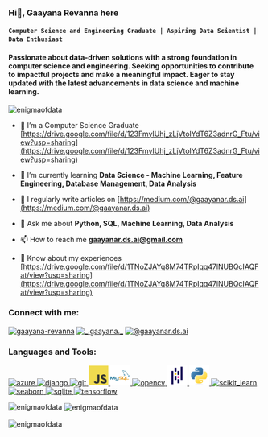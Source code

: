 ### Hi👋, Gaayana Revanna here
**`Computer Science and Engineering Graduate | Aspiring Data Scientist | Data Enthusiast `**

<h4 align="left">
Passionate about data-driven solutions with a strong foundation in computer science and engineering. Seeking opportunities to contribute to impactful projects and make a meaningful impact. Eager to stay updated with the latest advancements in data science and machine learning.
</h4>

<p align="left"> <img src="https://komarev.com/ghpvc/?username=enigmaofdata&label=Profile%20views&color=0e75b6&style=flat" alt="enigmaofdata" /> </p>

- 🔭 I’m a Computer Science Graduate [https://drive.google.com/file/d/123FmyIUhj_zLjVtolYdT6Z3adnrG_Ftu/view?usp=sharing](https://drive.google.com/file/d/123FmyIUhj_zLjVtolYdT6Z3adnrG_Ftu/view?usp=sharing)

- 🌱 I’m currently learning **Data Science - Machine Learning, Feature Engineering, Database Management, Data Analysis**

- 📝 I regularly write articles on [https://medium.com/@gaayanar.ds.ai](https://medium.com/@gaayanar.ds.ai)

- 💬 Ask me about **Python, SQL, Machine Learning, Data Analysis**

- 📫 How to reach me **gaayanar.ds.ai@gmail.com**

- 📄 Know about my experiences [https://drive.google.com/file/d/1TNoZJAYq8M74TRpIqq47lNUBQcIAQFat/view?usp=sharing](https://drive.google.com/file/d/1TNoZJAYq8M74TRpIqq47lNUBQcIAQFat/view?usp=sharing)

<h3 align="left">Connect with me:</h3>
<p align="left">
<a href="https://linkedin.com/in/gaayana-revanna" target="blank"><img align="center" src="https://raw.githubusercontent.com/rahuldkjain/github-profile-readme-generator/master/src/images/icons/Social/linked-in-alt.svg" alt="gaayana-revanna" height="30" width="40" /></a>
<a href="https://instagram.com/_.gaayana._" target="blank"><img align="center" src="https://raw.githubusercontent.com/rahuldkjain/github-profile-readme-generator/master/src/images/icons/Social/instagram.svg" alt="_.gaayana._" height="30" width="40" /></a>
<a href="https://medium.com/@gaayanar.ds.ai" target="blank"><img align="center" src="https://raw.githubusercontent.com/rahuldkjain/github-profile-readme-generator/master/src/images/icons/Social/medium.svg" alt="@gaayanar.ds.ai" height="30" width="40" /></a>
</p>

<h3 align="left">Languages and Tools:</h3>
<p align="left"> <a href="https://azure.microsoft.com/en-in/" target="_blank" rel="noreferrer"> <img src="https://www.vectorlogo.zone/logos/microsoft_azure/microsoft_azure-icon.svg" alt="azure" width="40" height="40"/> </a> <a href="https://www.djangoproject.com/" target="_blank" rel="noreferrer"> <img src="https://cdn.worldvectorlogo.com/logos/django.svg" alt="django" width="40" height="40"/> </a> <a href="https://git-scm.com/" target="_blank" rel="noreferrer"> <img src="https://www.vectorlogo.zone/logos/git-scm/git-scm-icon.svg" alt="git" width="40" height="40"/> </a> <a href="https://developer.mozilla.org/en-US/docs/Web/JavaScript" target="_blank" rel="noreferrer"> <img src="https://raw.githubusercontent.com/devicons/devicon/master/icons/javascript/javascript-original.svg" alt="javascript" width="40" height="40"/> </a> <a href="https://www.mysql.com/" target="_blank" rel="noreferrer"> <img src="https://raw.githubusercontent.com/devicons/devicon/master/icons/mysql/mysql-original-wordmark.svg" alt="mysql" width="40" height="40"/> </a> <a href="https://opencv.org/" target="_blank" rel="noreferrer"> <img src="https://www.vectorlogo.zone/logos/opencv/opencv-icon.svg" alt="opencv" width="40" height="40"/> </a> <a href="https://pandas.pydata.org/" target="_blank" rel="noreferrer"> <img src="https://raw.githubusercontent.com/devicons/devicon/2ae2a900d2f041da66e950e4d48052658d850630/icons/pandas/pandas-original.svg" alt="pandas" width="40" height="40"/> </a> <a href="https://www.python.org" target="_blank" rel="noreferrer"> <img src="https://raw.githubusercontent.com/devicons/devicon/master/icons/python/python-original.svg" alt="python" width="40" height="40"/> </a> <a href="https://scikit-learn.org/" target="_blank" rel="noreferrer"> <img src="https://upload.wikimedia.org/wikipedia/commons/0/05/Scikit_learn_logo_small.svg" alt="scikit_learn" width="40" height="40"/> </a> <a href="https://seaborn.pydata.org/" target="_blank" rel="noreferrer"> <img src="https://seaborn.pydata.org/_images/logo-mark-lightbg.svg" alt="seaborn" width="40" height="40"/> </a> <a href="https://www.sqlite.org/" target="_blank" rel="noreferrer"> <img src="https://www.vectorlogo.zone/logos/sqlite/sqlite-icon.svg" alt="sqlite" width="40" height="40"/> </a> <a href="https://www.tensorflow.org" target="_blank" rel="noreferrer"> <img src="https://www.vectorlogo.zone/logos/tensorflow/tensorflow-icon.svg" alt="tensorflow" width="40" height="40"/> </a> </p>

<p><img align="left" src="https://github-readme-stats.vercel.app/api/top-langs?username=enigmaofdata&show_icons=true&locale=en&layout=compact" alt="enigmaofdata" /></p>

<p>&nbsp;<img align="center" src="https://github-readme-stats.vercel.app/api?username=enigmaofdata&show_icons=true&locale=en" alt="enigmaofdata" /></p>

<p><img align="center" src="https://github-readme-streak-stats.herokuapp.com/?user=enigmaofdata&" alt="enigmaofdata" /></p>
